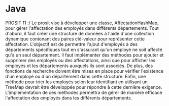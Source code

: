 # Java

PROSIT 11 :/
Le prosit vise à développer une classe, AffectationHashMap, pour gérer l'affectation des employés dans différents départements. Tout d'abord, il faut créer une structure de données à l'aide d'une collection dynamique contenant des paires clé-valeur pour représenter cette affectation. L'objectif est de permettre l'ajout d'employés à des départements spécifiques tout en s'assurant qu'un employé ne soit affecté qu'à un seul département. Il faut implémenter des méthodes pour ajouter et supprimer des employés ou des affectations, ainsi que pour afficher les employés et les départements auxquels ils sont associés. De plus, des fonctions de recherche doivent être mises en place pour vérifier l'existence d'un employé ou d'un département dans cette structure. Enfin, une méthode pour trier les employés selon leur identifiant en utilisant un TreeMap devrait être développée pour répondre à cette dernière exigence. L'implémentation de ces méthodes permettra de gérer de manière efficace l'affectation des employés dans les différents départements.








